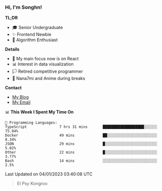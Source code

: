 ### Hi, I'm Songhn!

**TL;DR**

- 🎓 Senior Undergraduate
- ✨ Frontend Newbie
- 🎈 Algorithm Enthusiast

**Details**

- 🎯 My main focus now is on React
- 📊 Interest in data visualization
- 🏳️ Retired competitive programmer
- 🍵 Nana7mi and Anime during breaks

**Contact**
- [My Blog](https://blog.songhn.com)
- [My Email](mailto:nana7mi@duck.com)

<!--START_SECTION:waka-->
📊 **This Week I Spent My Time On** 

```text
💬 Programming Languages: 
TypeScript               7 hrs 31 mins       ███████████████████░░░░░░   75.94% 
Docker                   49 mins             ██░░░░░░░░░░░░░░░░░░░░░░░   8.34% 
JSON                     29 mins             █░░░░░░░░░░░░░░░░░░░░░░░░   5.02% 
Other                    22 mins             █░░░░░░░░░░░░░░░░░░░░░░░░   3.77% 
Bash                     14 mins             ░░░░░░░░░░░░░░░░░░░░░░░░░   2.5%

```


 Last Updated on 04/01/2023 03:40:08 UTC
<!--END_SECTION:waka-->

> El Psy Kongroo

